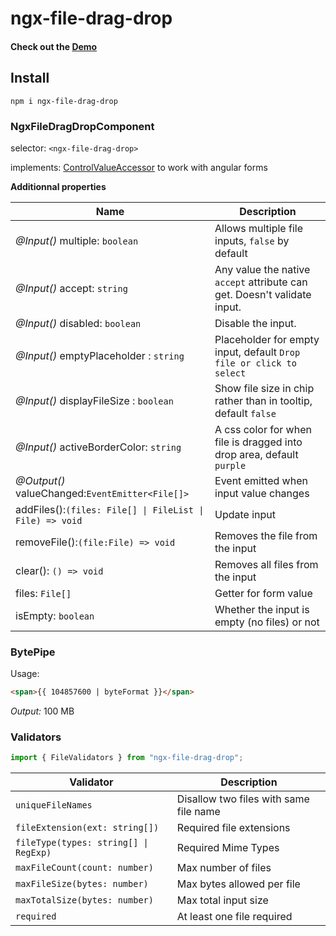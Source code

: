 # ngx-file-drag-drop

#### Check out the [Demo](https://stackblitz.com/edit/ngx-file-drag-drop)

## Install

```
npm i ngx-file-drag-drop
```

### NgxFileDragDropComponent

selector: `<ngx-file-drag-drop>`

implements: [ControlValueAccessor](https://angular.io/api/forms/ControlValueAccessor) to work with angular forms

**Additionnal properties**

| Name                                                     | Description                                                              |
| -------------------------------------------------------- | ------------------------------------------------------------------------ |
| _@Input()_ multiple: `boolean`                           | Allows multiple file inputs, `false` by default                          |
| _@Input()_ accept: `string`                              | Any value the native `accept` attribute can get. Doesn't validate input. |
| _@Input()_ disabled: `boolean`                           | Disable the input.                                                       |
| _@Input()_ emptyPlaceholder : `string`                   | Placeholder for empty input, default `Drop file or click to select`      |
| _@Input()_ displayFileSize : `boolean`                   | Show file size in chip rather than in tooltip, default `false`           |
| _@Input()_ activeBorderColor: `string`                   | A css color for when file is dragged into drop area, default `purple`    |
| _@Output()_ valueChanged:`EventEmitter<File[]>`          | Event emitted when input value changes                                   |
| addFiles():`(files: File[] \| FileList \| File) => void` | Update input                                                             |
| removeFile():`(file:File) => void`                       | Removes the file from the input                                          |
| clear(): `() => void`                                    | Removes all files from the input                                         |
| files: `File[]`                                          | Getter for form value                                                    |
| isEmpty: `boolean`                                       | Whether the input is empty (no files) or not                             |

### BytePipe

Usage:

```html
<span>{{ 104857600 | byteFormat }}</span>
```

_Output:_ 100 MB

### Validators

```ts
import { FileValidators } from "ngx-file-drag-drop";
```

| Validator                             | Description                            |
| ------------------------------------- | -------------------------------------- |
| `uniqueFileNames`                     | Disallow two files with same file name |
| `fileExtension(ext: string[])`        | Required file extensions               |
| `fileType(types: string[] \| RegExp)` | Required Mime Types                    |
| `maxFileCount(count: number)`         | Max number of files                    |
| `maxFileSize(bytes: number)`          | Max bytes allowed per file             |
| `maxTotalSize(bytes: number)`         | Max total input size                   |
| `required`                            | At least one file required             |
